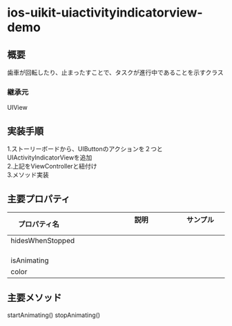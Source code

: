 # ios-uikit-uiactivityindicatorview-demo

## 概要
歯車が回転したり、止まったすことで、タスクが進行中であることを示すクラス

### 継承元
UIView

## 実装手順
1.ストーリーボードから、UIButtonのアクションを２つとUIActivityIndicatorViewを追加</br>
2.上記をViewControllerと紐付け</br>
3.メソッド実装</br>

## 主要プロパティ                                       
|     プロパティ名       |          　　　　説明                |         サンプル           |
|:---------------------|-----------------------------------:|:-------------------------:|
|hidesWhenStopped      |                                    |                           |
|isAnimating           |                                    |                           |
|color                 |                                    |                           |

## 主要メソッド
startAnimating()
stopAnimating()
